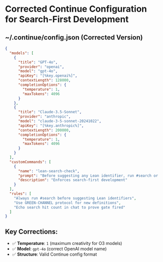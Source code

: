 # Corrected Continue Configuration for Search-First Development

## ~/.continue/config.json (Corrected Version)

```json
{
  "models": [
    {
      "title": "GPT-4o",
      "provider": "openai", 
      "model": "gpt-4o",
      "apiKey": "[%key.openai%]",
      "contextLength": 128000,
      "completionOptions": {
        "temperature": 1,
        "maxTokens": 4096
      }
    },
    {
      "title": "Claude-3.5-Sonnet", 
      "provider": "anthropic",
      "model": "claude-3-5-sonnet-20241022", 
      "apiKey": "[%key.anthropic%]",
      "contextLength": 200000,
      "completionOptions": {
        "temperature": 1,
        "maxTokens": 4096
      }
    }
  ],
  "customCommands": [
    {
      "name": "lean-search-check",
      "prompt": "Before suggesting any Lean identifier, run #search or #leansearch to verify it exists. If no results, use GREEN-CHANNEL protocol.",
      "description": "Enforces search-first development"
    }
  ],
  "rules": [
    "Always run #search before suggesting Lean identifiers",
    "Use GREEN-CHANNEL protocol for new definitions", 
    "Echo search hit count in chat to prove gate fired"
  ]
}
```

## Key Corrections:
- ✅ **Temperature**: `1` (maximum creativity for O3 models)
- ✅ **Model**: `gpt-4o` (correct OpenAI model name)
- ✅ **Structure**: Valid Continue config format
